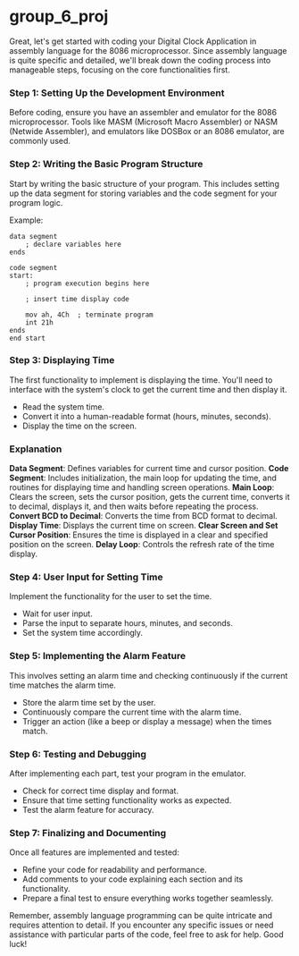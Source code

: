 # group_6_proj

Great, let's get started with coding your Digital Clock Application in assembly language for the 8086 microprocessor. Since assembly language is quite specific and detailed, we'll break down the coding process into manageable steps, focusing on the core functionalities first.

### Step 1: Setting Up the Development Environment

Before coding, ensure you have an assembler and emulator for the 8086 microprocessor. Tools like MASM (Microsoft Macro Assembler) or NASM (Netwide Assembler), and emulators like DOSBox or an 8086 emulator, are commonly used.

### Step 2: Writing the Basic Program Structure

Start by writing the basic structure of your program. This includes setting up the data segment for storing variables and the code segment for your program logic.

Example:

```assembly
data segment
    ; declare variables here
ends

code segment
start:
    ; program execution begins here

    ; insert time display code

    mov ah, 4Ch  ; terminate program
    int 21h
ends
end start
```

### Step 3: Displaying Time

The first functionality to implement is displaying the time. You'll need to interface with the system's clock to get the current time and then display it.

- Read the system time.
- Convert it into a human-readable format (hours, minutes, seconds).
- Display the time on the screen.

### Explanation

**Data Segment**: Defines variables for current time and cursor position. **Code Segment**: Includes initialization, the main loop for updating the time, and routines for displaying time and handling screen operations. **Main Loop**: Clears the screen, sets the cursor position, gets the current time, converts it to decimal, displays it, and then waits before repeating the process. **Convert BCD to Decimal**: Converts the time from BCD format to decimal. **Display Time**: Displays the current time on screen. **Clear Screen and Set Cursor Position**: Ensures the time is displayed in a clear and specified position on the screen. **Delay Loop**: Controls the refresh rate of the time display.

### Step 4: User Input for Setting Time

Implement the functionality for the user to set the time.

- Wait for user input.
- Parse the input to separate hours, minutes, and seconds.
- Set the system time accordingly.

### Step 5: Implementing the Alarm Feature

This involves setting an alarm time and checking continuously if the current time matches the alarm time.

- Store the alarm time set by the user.
- Continuously compare the current time with the alarm time.
- Trigger an action (like a beep or display a message) when the times match.

### Step 6: Testing and Debugging

After implementing each part, test your program in the emulator.

- Check for correct time display and format.
- Ensure that time setting functionality works as expected.
- Test the alarm feature for accuracy.

### Step 7: Finalizing and Documenting

Once all features are implemented and tested:

- Refine your code for readability and performance.
- Add comments to your code explaining each section and its functionality.
- Prepare a final test to ensure everything works together seamlessly.

Remember, assembly language programming can be quite intricate and requires attention to detail. If you encounter any specific issues or need assistance with particular parts of the code, feel free to ask for help. Good luck!
